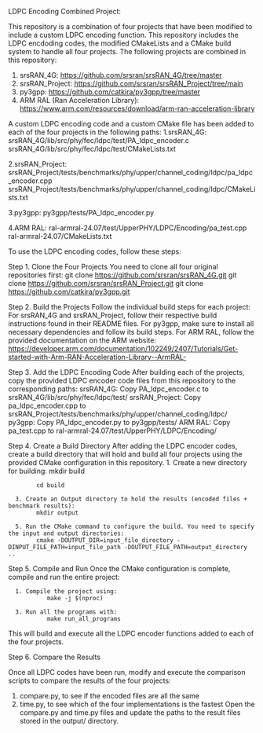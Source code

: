 LDPC Encoding Combined Project:

This repository is a combination of four projects that have been modified to include a custom LDPC encoding function. 
This repository includes the LDPC encdoding codes, the modified CMakeLists and a CMake build system to handle all four projects. 
The following projects are combined in this repository:

1. srsRAN_4G: https://github.com/srsran/srsRAN_4G/tree/master
2. srsRAN_Project: https://github.com/srsran/srsRAN_Project/tree/main
3. py3gpp: https://github.com/catkira/py3gpp/tree/master
4. ARM RAL (Ran Acceleration Library): https://www.arm.com/resources/download/arm-ran-acceleration-library

A custom LDPC encoding code and a custom CMake file has been added to each of the four projects in the following paths:
1.srsRAN_4G: srsRAN_4G/lib/src/phy/fec/ldpc/test/PA_ldpc_encoder.c
             srsRAN_4G/lib/src/phy/fec/ldpc/test/CMakeLists.txt
             
2.srsRAN_Project: srsRAN_Project/tests/benchmarks/phy/upper/channel_coding/ldpc/pa_ldpc_encoder.cpp
                  srsRAN_Project/tests/benchmarks/phy/upper/channel_coding/ldpc/CMakeLists.txt
                  
3.py3gpp: py3gpp/tests/PA_ldpc_encoder.py

4.ARM RAL: ral-armral-24.07/test/UpperPHY/LDPC/Encoding/pa_test.cpp
           ral-armral-24.07/CMakeLists.txt

To use the LDPC encoding codes, follow these steps:

Step 1. Clone the Four Projects
You need to clone all four original repositories first:
git clone https://github.com/srsran/srsRAN_4G.git
git clone https://github.com/srsran/srsRAN_Project.git
git clone https://github.com/catkira/py3gpp.git

Step 2. Build the Projects
Follow the individual build steps for each project:
For srsRAN_4G and srsRAN_Project, follow their respective build instructions found in their README files.
For py3gpp, make sure to install all necessary dependencies and follow its build steps.
For ARM RAL, follow the provided documentation on the ARM website: https://developer.arm.com/documentation/102249/2407/Tutorials/Get-started-with-Arm-RAN-Acceleration-Library--ArmRAL-

Step 3. Add the LDPC Encoding Code
After building each of the projects, copy the provided LDPC encoder code files from this repository to the corresponding paths:
srsRAN_4G: Copy PA_ldpc_encoder.c to srsRAN_4G/lib/src/phy/fec/ldpc/test/
srsRAN_Project: Copy pa_ldpc_encoder.cpp to srsRAN_Project/tests/benchmarks/phy/upper/channel_coding/ldpc/
py3gpp: Copy PA_ldpc_encoder.py to py3gpp/tests/
ARM RAL: Copy pa_test.cpp to ral-armral-24.07/test/UpperPHY/LDPC/Encoding/

Step 4. Create a Build Directory
After adding the LDPC encoder codes, create a build directory that will hold and build all four projects using the provided CMake configuration in this repository.
      1. Create a new directory for building:
            mkdir build
         
            cd build
         
      3. Create an Output directory to hold the results (encoded files + benchmark results):
            mkdir output
         
      5. Run the CMake command to configure the build. You need to specify the input and output directories:
            cmake -DOUTPUT_DIR=input_file_directory -DINPUT_FILE_PATH=input_file_path -DOUTPUT_FILE_PATH=output_directory ..

Step 5. Compile and Run
Once the CMake configuration is complete, compile and run the entire project:

      1. Compile the project using:
               make -j $(nproc)
         
      3. Run all the programs with:
               make run_all_programs
         
This will build and execute all the LDPC encoder functions added to each of the four projects.

Step 6. Compare the Results

Once all LDPC codes have been run, modify and execute the comparison scripts to compare the results of the four projects:
1. compare.py, to see if the encoded files are all the same 
2. time.py, to see which of the four implementations is the fastest
Open the compare.py and time.py files and update the paths to the result files stored in the output/ directory.


